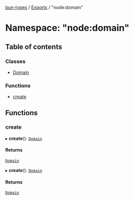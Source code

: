 [bun-types](https://github.com/oven-sh/bun-types/blob/master/api-docs/README.md) / [Exports](https://github.com/oven-sh/bun-types/blob/master/api-docs/modules.md) / "node:domain"

# Namespace: "node:domain"

## Table of contents

### Classes

- [Domain](https://github.com/oven-sh/bun-types/blob/master/api-docs/classes/node_domain_.Domain.md)

### Functions

- [create](https://github.com/oven-sh/bun-types/blob/master/api-docs/modules/node_domain_.md#create)

## Functions

### create

▸ **create**(): [`Domain`](https://github.com/oven-sh/bun-types/blob/master/api-docs/classes/domain_.Domain.md)

#### Returns

[`Domain`](https://github.com/oven-sh/bun-types/blob/master/api-docs/classes/domain_.Domain.md)

▸ **create**(): [`Domain`](https://github.com/oven-sh/bun-types/blob/master/api-docs/classes/domain_.Domain.md)

#### Returns

[`Domain`](https://github.com/oven-sh/bun-types/blob/master/api-docs/classes/domain_.Domain.md)
